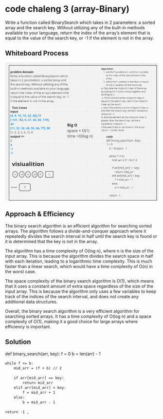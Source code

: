 # code chaleng 3 (array-Binary)
<!-- Description of the challenge -->
Write a function called BinarySearch which takes in 2 parameters: a sorted array and the search key. Without utilizing any of the built-in methods available to your language, return the index of the array’s element that is equal to the value of the search key, or -1 if the element is not in the array.


## Whiteboard Process
![Class 03](../assest/class-03.png)

## Approach & Efficiency
The binary search algorithm is an efficient algorithm for searching sorted arrays. The algorithm follows a divide-and-conquer approach where it repeatedly divides the search interval in half until the search key is found or it is determined that the key is not in the array.

The algorithm has a time complexity of O(log n), where n is the size of the input array. This is because the algorithm divides the search space in half with each iteration, leading to a logarithmic time complexity. This is much faster than a linear search, which would have a time complexity of O(n) in the worst case.

The space complexity of the binary search algorithm is O(1), which means that it uses a constant amount of extra space regardless of the size of the input array. This is because the algorithm only uses a few variables to keep track of the indices of the search interval, and does not create any additional data structures.

Overall, the binary search algorithm is a very efficient algorithm for searching sorted arrays. It has a time complexity of O(log n) and a space complexity of O(1), making it a good choice for large arrays where efficiency is important.


## Solution

def binary_search(arr, key):
 f = 0
    b = len(arr) - 1

    while f <= b:
        mid_arr = (f + b) // 2

        if arr[mid_arr] == key:
            return mid_arr
        elif arr[mid_arr] < key:
            f = mid_arr + 1
        else:
            b = mid_arr - 1

    return -1 ,